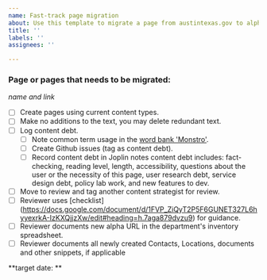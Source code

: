 ```yaml
---
name: Fast-track page migration
about: Use this template to migrate a page from austintexas.gov to alpha.austin.gov
title: ''
labels: ''
assignees: ''

---
```


### Page or pages that needs to be migrated:
*name and link*

- [ ]  Create pages using current content types.
- [ ]  Make no additions to the text, you may delete redundant text.
- [ ]  Log content debt.
    - [ ] Note common term usage in the [word bank 'Monstro'](https://docs.google.com/spreadsheets/d/1gEyX6ayn1TW7CQxngsMT9pej-egMWxCtxAzRWXAeLfM/edit#gid=0).
    - [ ] Create Github issues (tag as content debt).
    - [ ] Record content debt in Joplin notes content debt includes: fact-checking, reading level, length, accessibility, questions about the user or the necessity of this page, user research debt, service design debt, policy lab work, and new features to dev.
- [ ]  Move to review and tag another content strategist for review.
- [ ]  Reviewer uses [checklist] (https://docs.google.com/document/d/1FVP_ZiQyT2P5F6GUNET327L6hyyexrkA-IzKXQjjzXw/edit#heading=h.7aga879dvzu9) for guidance.
- [ ]  Reviewer documents new alpha URL in the department's inventory spreadsheet.
- [ ]  Reviewer documents all newly created Contacts, Locations, documents and other snippets, if applicable

**target date: **
